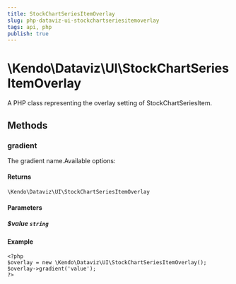 ```yaml
---
title: StockChartSeriesItemOverlay
slug: php-dataviz-ui-stockchartseriesitemoverlay
tags: api, php
publish: true
---
```


# \Kendo\Dataviz\UI\StockChartSeriesItemOverlay

A PHP class representing the overlay setting of StockChartSeriesItem.


## Methods

### gradient
The gradient name.Available options:

#### Returns
`\Kendo\Dataviz\UI\StockChartSeriesItemOverlay`

#### Parameters

##### $value `string`



#### Example 
    <?php
    $overlay = new \Kendo\Dataviz\UI\StockChartSeriesItemOverlay();
    $overlay->gradient('value');
    ?>

